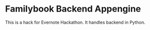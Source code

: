 Familybook Backend Appengine
===================

This is a hack for Evernote Hackathon. It handles backend in Python.

